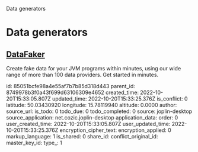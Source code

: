 Data generators

# Data generators

## [**DataFaker**](https://www.datafaker.net/)
Create fake data for your JVM programs within minutes, using our wide range of more than 100 data providers. Get started in minutes.

id: 85051bcfe98a4e55af7b7b85d318d443
parent_id: 8749978b3f0a43f699d63106309e4652
created_time: 2022-10-20T15:33:05.807Z
updated_time: 2022-10-20T15:33:25.376Z
is_conflict: 0
latitude: 50.03430920
longitude: 15.78119940
altitude: 0.0000
author: 
source_url: 
is_todo: 0
todo_due: 0
todo_completed: 0
source: joplin-desktop
source_application: net.cozic.joplin-desktop
application_data: 
order: 0
user_created_time: 2022-10-20T15:33:05.807Z
user_updated_time: 2022-10-20T15:33:25.376Z
encryption_cipher_text: 
encryption_applied: 0
markup_language: 1
is_shared: 0
share_id: 
conflict_original_id: 
master_key_id: 
type_: 1
